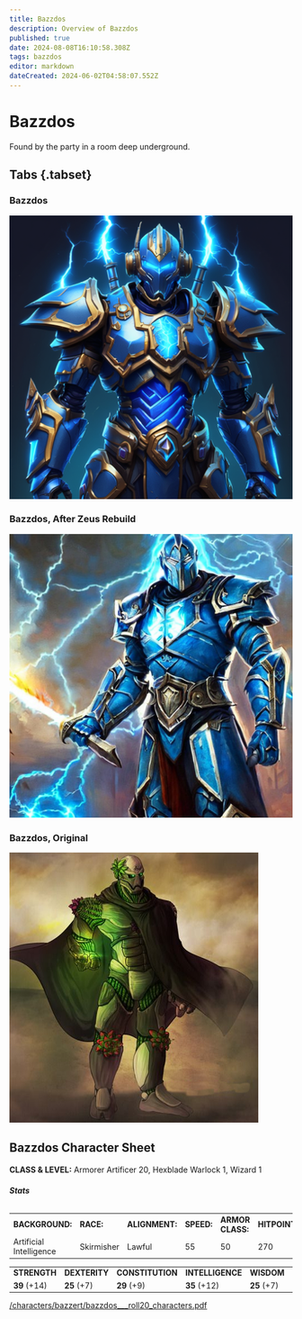 ```yaml
---
title: Bazzdos
description: Overview of Bazzdos
published: true
date: 2024-08-08T16:10:58.308Z
tags: bazzdos
editor: markdown
dateCreated: 2024-06-02T04:58:07.552Z
---
```


# Bazzdos

Found by the party in a room deep underground.

## Tabs {.tabset}
### Bazzdos
![spoops_icon.png](/characters/bazzert/img3.png)
### Bazzdos, After Zeus Rebuild
![Zeus Rebuilt Bazzdos](/characters/bazzert/img2.png)
### Bazzdos, Original
![Founder Bazzdos](/characters/bazzert/img1.png)

## Bazzdos Character Sheet

**CLASS & LEVEL:** Armorer Artificer 20, Hexblade Warlock 1, Wizard 1

###### **Stats**

|     |     |     |     |     |     |     |
| --- | --- | --- | --- | --- | --- | --- |
| **BACKGROUND:** | **RACE:** | **ALIGNMENT:** | **SPEED:** | **ARMOR CLASS:** | **HITPOINTS:** | **INITIATIVE:** |
| Artificial Intelligence | Skirmisher | Lawful | 55  | 50  | 270 | 7.25 |

|     |     |     |     |     |     |
| --- | --- | --- | --- | --- | --- |
| **STRENGTH** | **DEXTERITY** | **CONSTITUTION** | **INTELLIGENCE** | **WISDOM** | **CHARISMA** |
| **39** (+14) | **25** (+7) | **29** (+9) | **35** (+12) | **25** (+7) | **25** (+7) |

[/characters/bazzert/bazzdos\_\_\_roll20\_characters.pdf](/characters/bazzert/bazzdos___roll20_characters.pdf)